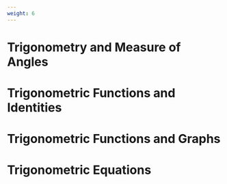 ```yaml
---
weight: 6
---
```


# Trigonometry and Measure of Angles

# Trigonometric Functions and Identities

# Trigonometric Functions and Graphs

# Trigonometric Equations